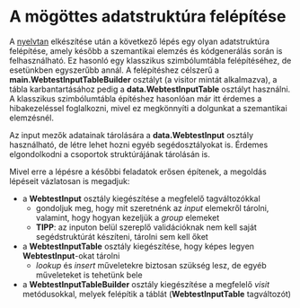 # A mögöttes adatstruktúra felépítése

A [nyelvtan](Grammar.md) elkészítése után a következő lépés egy olyan adatstruktúra felépítése, amely később a szemantikai elemzés és kódgenerálás során is felhasználható. Ez hasonló egy klasszikus szimbólumtábla felépítéséhez, de esetünkben egyszerűbb annál. A felépítéshez célszerű a **main.WebtestInputTableBuilder** osztályt (a visitor mintát alkalmazva), a tábla karbantartásához pedig a **data.WebtestInputTable** osztályt használni. A klasszikus szimbólumtábla építéshez hasonlóan már itt érdemes a hibakezeléssel foglalkozni, mivel ez megkönnyíti a dolgunkat a szemantikai elemzésnél.

Az input mezők adatainak tárolására a **data.WebtestInput** osztály használható, de létre lehet hozni egyéb segédosztályokat is. Érdemes elgondolkodni a csoportok struktúrájának tárolásán is.

Mivel erre a lépésre a későbbi feladatok erősen építenek, a megoldás lépéseit vázlatosan is megadjuk:
- a **WebtestInput** osztály kiegészítése a megfelelő tagváltozókkal
    - gondoljuk meg, hogy mit szeretnénk az *input* elemekről tárolni, valamint, hogy hogyan kezeljük a *group* elemeket
    - **TIPP**: az inputon belül szereplő validációknak nem kell saját segédstruktúrát készíteni, tárolni sem kell őket
- a **WebtestInputTable** osztály kiegészítése, hogy képes legyen **WebtestInput**-okat tárolni
    - *lookup* és *insert* műveletekre biztosan szükség lesz, de egyéb műveleteket is tehetünk bele
- a **WebtestInputTableBuilder** osztály kiegészítése a megfelelő *visit* metódusokkal, melyek felépítik a táblát (**WebtestInputTable** tagváltozót)